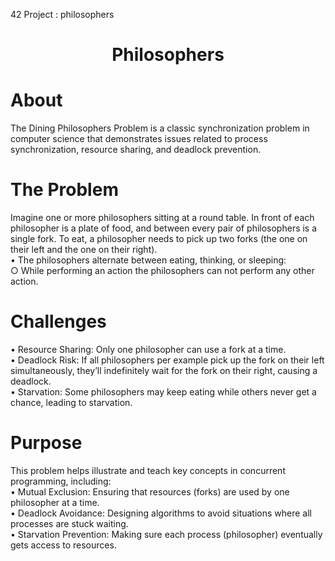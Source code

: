 42 Project : philosophers
# <h1 align="center">Philosophers</h1>

# About
The Dining Philosophers Problem is a classic synchronization problem in computer science that demonstrates issues related to process synchronization, resource sharing, and deadlock prevention.

# The Problem
Imagine one or more philosophers sitting at a round table. In front of each philosopher is a plate of food, and between every pair of philosophers is a single fork. To eat, a philosopher needs to pick up two forks (the one on their left and the one on their right).  
• The philosophers alternate between eating, thinking, or sleeping:  
 ○ While performing an action the philosophers can not perform any other action.  

# Challenges
• Resource Sharing: Only one philosopher can use a fork at a time.  
• Deadlock Risk: If all philosophers per example pick up the fork on their left simultaneously, they’ll indefinitely wait for the fork on their right, causing a deadlock.  
• Starvation: Some philosophers may keep eating while others never get a chance, leading to starvation.  

# Purpose
This problem helps illustrate and teach key concepts in concurrent programming, including:  
• Mutual Exclusion: Ensuring that resources (forks) are used by one philosopher at a time.  
• Deadlock Avoidance: Designing algorithms to avoid situations where all processes are stuck waiting.  
• Starvation Prevention: Making sure each process (philosopher) eventually gets access to resources.  
